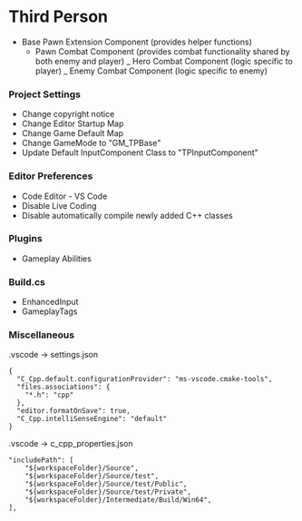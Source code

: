 # Third Person

- Base Pawn Extension Component (provides helper functions)
  - Pawn Combat Component (provides combat functionality shared by both enemy and player)
    _ Hero Combat Component (logic specific to player)
    _ Enemy Combat Component (logic specific to enemy)

### Project Settings

- Change copyright notice
- Change Editor Startup Map
- Change Game Default Map
- Change GameMode to "GM_TPBase"
- Update Default InputComponent Class to "TPInputComponent"

### Editor Preferences

- Code Editor - VS Code
- Disable Live Coding
- Disable automatically compile newly added C++ classes

### Plugins

- Gameplay Abilities

### Build.cs

- EnhancedInput
- GameplayTags

### Miscellaneous

.vscode -> settings.json

```
{
  "C_Cpp.default.configurationProvider": "ms-vscode.cmake-tools",
  "files.associations": {
    "*.h": "cpp"
  },
  "editor.formatOnSave": true,
  "C_Cpp.intelliSenseEngine": "default"
}
```

.vscode -> c_cpp_properties.json

```
"includePath": [
	"${workspaceFolder}/Source",
	"${workspaceFolder}/Source/test",
	"${workspaceFolder}/Source/test/Public",
	"${workspaceFolder}/Source/test/Private",
	"${workspaceFolder}/Intermediate/Build/Win64",
],
```
